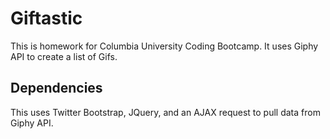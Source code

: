 # Giftastic

This is homework for Columbia University Coding Bootcamp. It uses Giphy API to create a list of Gifs. 

## Dependencies

This uses Twitter Bootstrap, JQuery, and an AJAX request to pull data from Giphy API.

